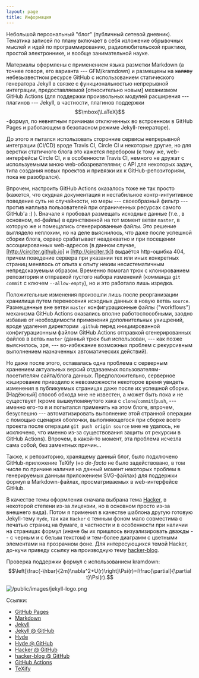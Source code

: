 ```yaml
---
layout: page
title: Информация
---
```


Небольшой персональный "блог" (публичный сетевой дневник). Тематика записей
по плану включает в себя изложение обрывочных мыслей и идей
по программированию, радиолюбительской практике, простой электроннике,
и вообще занимательной науке.

Материалы оформлены с применением языка разметки Markdown (а точнее говоря, его варианта ---
GFM/kramdown) и размещены на <s>халяву</s> небезызвестном ресурсе GitHub с использованием статического
генератора Jekyll в связке с функциональностью непрерывной интеграции, предоставляемой
[относительно новым] механизмом GitHub Actions (для поддержки произвольных модулей расширения ---
плагинов --- Jekyll, в частности, плагинов поддержки $$\mbox{\LaTeX}$$-формул, по невнятным причинам
отключенных во встроенном в GitHub Pages и работающем в безопасном режиме Jekyll-генераторе).

До этого я пытался использовать сторонние сервисы непрерывной интеграции
(CI/CD) вроде Travis CI, Circle CI и некоторые другие, но для верстки статичного блога
это кажется перебором (к тому же, web-интерфейсы Circle CI, и в особенности Travis CI,
немного не дружат с используемыми мною web-обозревателями; с API для некоторых задач, типа
создания новых проектов и привязки их к GitHub-репозиториям, пока
не разобрался).

Впрочем, настроить GitHub Actions оказалось тоже не так просто (кажется, что скудная
документация и нестабильное контр-интуитивное поведение суть не случайности, но меры
--- своеобразный фильтр --- против наплыва пользователей при ограниченных ресурсах
самого GitHub'а :) ). Вначале я пробовал размещать исходные данные (т.е., в основном,
`md`-файлы) в единственной на тот момент ветви `master`, в которую же и помещались
сгенерированные файлы. Это решение выглядело неплохим, но на деле выяснилось, что
даже после успешной сборки блога, сервер срабатывает неадекватно и при посещении
ассоциированных web-адресов (в данном случае, [http://circiter.github.io]
и [http://circiter.tk]) выдаётся http-ошибка 404, причем поведение сервера
при указании тех или иных конкретных страниц менялось от опыта к опыту неким
несистематичным непредсказуемым образом. Временно помогал трюк с клонированием
репозитория и отправкой пустого набора изменений (комманда `git commit` с ключем
`--allow-empty`), но и это работало лишь изредка.

Положительные изменения произошли лишь после реорганизации хранилища путем перенесения
исходных данных в новую ветвь `source`. Размещенные вне ветви `master` конфигурационные файлы
("workflows") механизма GitHub Actions оказались вполне работоспособными, заодно избавив от
необходимости применения дополнительных ухищрений, вроде удаления директории `.github` перед
инициированной конфигурационным файлом GitHub Actions отправкой сгенерированных файлов в
ветвь `master` (данный трюк был использован, --- как позже выяснилось, зря, --- во-избежание
возможных проблем с рекурсивным выполнением назначенных автоматических действий).

Но даже после этого, оставалась одна проблема с серверным хранением
актуальных версий отдаваемых пользователям-посетителям сайта/блога данных. Предположительно, серверное
кэширование приводило к невозможности некоторое время увидеть изменения в публикуемых
страницах даже после их успешной сборки. [Надёжный] способ обхода мне не известен, а может быть
пока и не существует (кроме вышеупомянутого хака с `clone`/`commit`/`push`, --- именно его-то я и
попытался применить на этом блоге, впрочем, безуспешно --- автоматизировать выполнение этой
странной операции с помощью сценария оболочки, выполняющегося при сборке всего проекта
после операции `git push origin source` мне не удалось, не исключено, что именно из-за
существования защиты от рекурсии в GitHub Actions). Впрочем, в какой-то момент, эта проблема исчезла
сама собой, без заментных причин...

Также, к репозиторию, хранящему данный блог, было подключено GitHub-приложение TeXify (но <i>de-facto</i>
не было задействовано, в том числе по причине наличия на данный момент некоторых
проблем в генерируемых данным приложением SVG-файлах) для поддержки формул в Markdown-файлах,
просматриваемых в web-интерфейсе GitHub.

В качестве темы оформления сначала выбрана тема [Hacker](), в некоторой степени из-за лицензии, но в основном
просто из-за внешнего вида). Потом я применил в качестве шаблона другую готовую Jekyll-тему `Hyde`,
так как `Hacker` с темным фоном мало совместима с печатью страниц на бумаге, в частности и в особенности
при наличии на страницах формул (иначе бы их пришлось визуализировать дважды -- с черным и с белым текстом) и
тем-более диаграмм с цветными элементами на прозрачном фоне. Для интересующихся темой Hacker, до-кучи
приведу ссылку на производную тему [hacker-blog]().

Проверка поддержки формул с использованием kramdown: $$\left[\frac{-\hbar}{2m}\nabla^2+U(r)\right]\Psi(r)=i\frac{\partial}{\partial t}\Psi(r).$$

![/public/images/jekyll-logo.png](http://jekyllrb.com)

Ссылки:
- [GitHub Pages](https://pages.github.com)
- [Markdown](daringfireball.net/projects/markdown)
- [Jekyll](http://jekyllrb.com)
- [Jekyll @ GitHub](https://github.com/jekyll/jekyll)
- [Hyde](hyde.getpoole.com)
- [Hyde @ GitHub](https://github.com/poole/hyde)
- [Hacker @ GitHub](https://github.com/pages-themes/hacker)
- [hacker-blog @ GitHub](https://github.com/ashishchaudhary/hacker-blog)
- [GitHub Actions](https://github.com/features/actions)
- [TeXify](https://github.com/apps/texify)
